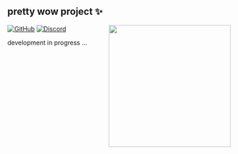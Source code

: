 ## pretty wow project ✨
<p align="left">
<img align="right" width="275px" src="https://s2.loli.net/2022/07/01/qCprO23emvg4cA6.png" />
  <a href="https://github.com/s0h2x" target="_blank"><img src="https://img.shields.io/badge/GitHub-000000?&style=flat-square&logo=GitHub&logoColor=white" alt="GitHub"></a>
  <a href="https://discord.gg/xpmAYHdzAm" target="_blank"><img src="https://img.shields.io/badge/Discord-7289DA?style=flat-square&logo=Discord&logoColor=white" alt="Discord"></a>
</p>

development in progress ...
<!--
**s0h2x/s0h2x** is a ✨ _special_ ✨ repository because its `README.md` (this file) appears on your GitHub profile.

Here are some ideas to get you started:

- 🔭 I’m currently working on ...
- 🌱 I’m currently learning ...
- 👯 I’m looking to collaborate on ...
- 🤔 I’m looking for help with ...
- 💬 Ask me about ...
- 📫 How to reach me: ...
- 😄 Pronouns: ...
- ⚡ Fun fact: ...
-->
